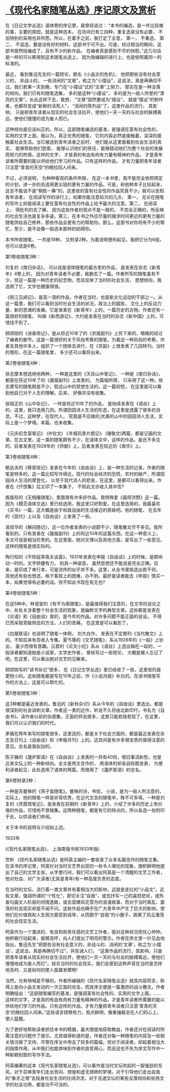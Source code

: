 # [《现代名家随笔丛选》序记原文及赏析](https://www.vrrw.net/wx/14320.html)

在《日记文学丛选》语体卷的序记里，我曾经说过： “本书的编选，是一件比较难的事，主要的原因，就是这种选本， 在坊间已有三四种，重复选录没有必要， 不加特别的采用也非所愿。所以，在着手之前，我打定了主意， 第一， 不重选， 第二， 不滥选，要是没有好的材料，这部书宁可不出。可是，经过相当的期间，这部书居然给编成了，且有不少的新作品， 在编者真是感到不尽的快慰。”这几句话是一样的可以移用到这本随笔丛选上， 因为我编辑的进行上，也是依照着同一的标准的。

最近， 看到鲁迅先生的一篇短论，题名《小品文的危机》， 他把那些没有社会意义的， 非战斗的， 一些消闲的“文章”，称之为“小摆设”，这说法，真是再确切不过。我们若果一天到晚，专门在“小摆设”式的“文章”上努力， 那实在是一种没落的倾向。我们已有的随笔选集， 多的是这种“小摆设”， 多的是为一般人所誉的“漂亮的文章”。长此这样下去，我想， “文章”固然要成为“摆设”， 就是“摆设”的制作者，也都将变成“新鲜的活死人”， “消闲的陈列品”了。这类作品的流行， 其影响， 只是把青年读者从现实的社会生活拉开，使他们一天一天的与社会的脉搏离远，使他们慢慢的成为废人而已。

这种倾向是应该纠正的，所以，这部随笔编选的基准，是强调在富有社会性的， 实用的文字上面。我以为，真正优秀的随笔， 它的内容必然是接触着，深深的接触着社会生活。当它被送到青年读者之前时， 他们能从这里面看到社会生活的真实， 能够帮助他们思索， 能够认识他们的责任，能够鼓动他们为整个社会的发展而努力的热情。这样的文字， 才是真的有血有肉有力量有精神的作品， 才是青年读者所需要的能以供给他们学习的作品。只有这样的作品， 才有力量把青年读者只注意“青青的天空”的眼拉回人间来。

不过，必须说明， 为种种客观的条件所限， 在这一本书里，我不能完全依照预定的计划，进一步的去选用更尖锐的更有力量的作品。可是，和他种本子比较起来，这总不能说不是“稍胜一筹”的，这里收的富有社会性的作品究竟不少。我可以告知青年读者， 在阅读写作的进行上，如果你能注意如次的几点， 第一， 无论在随笔的写作上抑是阅读上要在富有社会性的作品上给予最大的注意。第二， 在阅读上， 得批判的去了解， 因为这些作者的观点不是一致的， 不完全正确的，所反映的社会生活也是复杂多姿。第三，在本书之外应尽量的搜求时间更近的更有力量的随笔供给自己修养，那些作品会更有力的帮助你。那么，这部书对你将有不少的帮忙，至少，是不会像一般选本那样的妨碍你。

本书所收随笔， 一共是19种， 又附录2种。为着说明便利起见，我把它分为6组， 也可以说是6卷。



第1卷收随笔3种：

刘复的《南归杂话》， 可以说是语体随笔的最古老的作品， 是发表在杂志《新青年》4卷上的， 因为对青年读者不必要，我删去了一篇。作者所写的随笔虽有不少，但这一篇是一种历史的纪念物，而且反映了当时的社会生活， 思想倾向，我选用了它，文字也健康得很。

《皖江见闻记》，是高一涵的作品，作者在当时，也是新文化运动的干部之一。从这一篇里，我们可以看到当时社会生活的状况，政治上的窳败， 文化上的反动力量，新的思潮的发展。它是发表在《新青年》上的，一篇历史的古物。作者还有一篇很好的随笔， 叫做《新西游记》，大约是发表在当时的杂志《新中国》上的，可惜找不到了。

顾颉刚的《进香琐记》，是从将近10年了的《京报副刊》上剪下来的，略略的经过了编者的删节。这是一篇很好的关于风俗考察的随笔。为着这一种风俗的考察，作者及其他许多人，组织了一个团体去进行，在《京副》上很发表了几回特刊。当时的情形，在这一篇随笔里， 多少还可以看将出来。

第2卷收随笔4种：

徐志摩本想选用他两种， 一种是这里的《天目山中笔记》， 一种是《南归杂话》，都是在将近10年了的《晨报副刊》上发表的， 为篇幅所限， 只采用了这一种。徐志摩写的随笔颇是不少，叙述山中的冥想生活的，这一篇较短， 在这里面可以看到他自己对于人生的理解。后来， 好像并没有收集。

徐祖正的《山中杂记》， 一样是将近10年了的作品， 是陆续发表在《语丝》上的，这里，我只选用几则。所谓田园诗人生活的形态，在这里是透露了很多的消息。不过，这种梦，在现代人， 究竟是不应做的;优美的山中的田园诗人生活，实际上是一个梦境。本篇，也未收集。

《元庆纪念室笔记》 (许钦文) 《羊城风景片题记》 (锺敬文)两篇，都是记画的文章。在古文里，这一类的随笔颇有不少，在语体文中，这样的作品，是还不多见的。前者发表在1928年的《供献》上，后者发表在较近的《南华》上。

第3卷收随笔4种：

郁达夫的《移家琐记》发表在今年的《自由谈》上，是一种生活的记录。作者的随笔是特多的，这一篇比较写作得近。现代的社会经济的恐慌，农村的破产，所谓田园诗人生活的摩登化， 以至于现代诗人的悲哀，在这里，是都可以看得出来。作者在《忏馀集》后又印了一本集子， 不知此文亦收入其中否?

施蛰存的《无相庵随笔》，里面很有许多好作品，我特殊爱《画师洪野》这一篇。因为《模范语体文选》里已经选用，我这里只好割爱。在这里选用的，我最喜欢《买书》一篇，这大概是由于和我自由的生活接近的原故吧。他的随笔， 在去年的《现代》上以及《自由谈》上发表了一些。

凌叔华的《解闷随记》，这一位作者发表的小说颇不少，随笔散文尽不多见。我所看到的，只有发表在《晨报副刊》上的将近10年的这篇东西。在这一种意义上，本文可说是相当珍贵的。在这里面，她对文理以及其他方面，是写出了一些意见。这样的随笔是很实际的。

陶行知的《不除庭草斋夫谈荟》，1931年发表在申报《自由谈》上的时候，是颇哄动一时的。文字矫健有力， 别具一种姿态， 虽然思想还不能说是完全正确。后来，是印成了单行本，可是流传的似乎并不多。这里，从全书里挑选出若干则， 其他还有些也想选，格于客观上的困难，办不到。最好是读者能去《申报》馆买一本，如果觉得有必要的话。但不知此书现在有无也?

第4卷收随笔5种：

在这5种中，林语堂的《有不为斋随笔》，是最值得我们注意的，在文学的谈论之中，处处关涉着整个社会生活的现象，是幽默文字的典型文章。这些都是发表在《论语》和《自由谈》里的，是今年的作品。对许多问题不能正面的说话， 不得已而采取旁敲侧击的方法，人们的苦痛， 在这里是可以看到了。

《白屋联话》也说明了随笔一体例， 刘大白作， 发表在不定期刊《当代散文》上的。不知后来有否收入专集。夏丐尊的《文艺随笔》，系从1928年的《一般》上钞出， 虽少而很有意趣。沅君的《论文小纪》系从《语丝》上选出辑在一起的，一般读者都知道她是小说家，文学史作者， 曾经写过一些短论， 大概是被人忘记了吧。在这里，可以看出她对文艺的见解来。

顾颉刚写的“读书杂记”很多， 在《日记文学丛选》里已经收了一些，这里收的是更短小的。这些随笔都是写在10年之前，作《小说月报》补白的。在读书随笔写作的方法上，这是可以帮忙的。

第5卷收随笔3种：

这3种都是最近发表的。鲁迅的《新秋杂识》系从今年的《自由谈》里选出，都是很深刻的社会讽刺文章。作者这一类的近作，听说不久将由北新印行，书名为《自由书》。读作者以前的杂感集，正面的抨击居多，这里只能若隐若现了，在这里，我们可以认识我们的时代。

茅盾在两年来写的随笔很多，这里选的，都是关于社会方面的，都是最近发表在杂志及日刊上《自由谈》和《申报月刊》上的。这其间是有许多很宝贵的值得注意的意见。总名是我拟加的。

陈子展的《蘧庐絮语》在《自由谈》上发表的一共有40则，借旧事浇新愁，也是近来文坛上的一种新倾向。全文是用文言作的， 用语体的却各自标题发表， 为便利读者起见，此处选用了语体的两篇，而借用了 《蘧庐絮语》的总名。

第6卷附录2种：

一种是苏曼殊的《燕子龛随笔》。曼殊的诗，书信， 小说，是为一般人所注意的，实际上，他的随笔一样是非常优秀，在近代文言的随笔中，殊不可多得。一种是刘复的《灵霞馆笔记》，是发表在前期的《新青年》上的，介绍了许多的历史上有价值的作品，可惜他不曾辑集。这两种随笔，都是有它的特点的，所以各选一些附印于此，以供读者们参阅。

关于本书的说明与介绍如上述。

1933年

(《现代名家随笔丛选》， 上海南强书局1933年版)

赏析 《现代名家随笔丛选》是阿英主编的一套收录了众多名篇佳作的随笔文集。在该书的序记里，阿英针对当时文艺界出现的一些令人堪忧的现象，旗帜鲜明地提出了自己的文学主张，从字里行间，我们可以看出阿英是一个清醒的文艺工作者，他对社会、对广大读者(尤其是青年)有一种高度负责的态度。

在当时的文坛，流行着一类文章并有着相当大的影响，这就是走红的“小品文”。这些文章，强调所谓的“个性化”，密切关注“自我”，或去抒写一己的喜怒悲欢，或热衷勾画文人阶层的闲情逸致，或去营建风花雪月的浪漫故事，而对于当时离乱、震荡的社会现实却是不闻不问。这些作品也确乎在广大青年中产生了巨大的影响，使他们在价值观和人生观方面受到误导，从而囿于“自我”的小圈子，疏离了风云激荡的社会现实生活。

阿英作为一个激进的、有良知和责任感的文艺工作者，面对这种状况而忧心忡忡。他积极行动起来，振臂高呼，向人们提出了明亮的警示。作者在序文里一针见血地指出，鲁迅先生“把那些没有社会意义的，非战斗的、消闲的‘文章’，称之为‘小摆设’，这说法，真是再确切不过”，并告诫人们， “这类作品的流行，其影响，只是把青年读者从现实的社会生活拉开，使他们一天一天的与社会的脉搏离远，使他们慢慢地成为废人而已”。结合当时的社会现实，我们会感到这种声音在当时是怎样地及时、又是如何的使人振聋发聩啊!

当然，光有呐喊是不够的。作者所编辑的《现代名家随笔丛选》就其内容而言，称得上是向小品文发动的一次正面的攻击，而其序文便是一篇激昂的战斗檄文。作者明确指出：“这部随笔编写的基准，是强调富有社会性的、实用的文字上面。……这样的文字，才是真的有血有肉有力量有精神的作品，才是青年读者所需要的能以供给他们学习的作品。只有这样的作品，才有力量把青年读者只注意‘青青的天空’的眼拉回人间来。”这些语言铿锵有力，观点鲜明，像重锤敲击在人们的心上，使人猛醒。

为了更好地帮助读者抓住本书的精髓，最大限度地获取教益，作者还对在阅读时所需注意的问题作了提示。尤其值得称道的是，作者还对每一种随笔的内容及一些相关情况做了交待，尽管在序文中用去了较多的篇幅，但对于阅读者，却起着相当大的指南作用，从中我们也能体味到作者的良苦用心，而且这也不失为序文写作中一种新颖别致的写作手法。

阿英编著的这本《现代名家随笔丛选》，可以看作是当时文坛吹起的一股强劲的东风，对于召唤青年们走出苦闷、徬徨和虚无缥缈的梦境，对于引导他们走出自我的“象牙之塔”去投身社会生活的壮阔洪流，对于击退文坛的某些没落倾向和张扬文学的社会功用，都是功不可没的。

